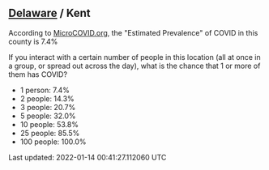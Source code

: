 
## [Delaware](/united-states/delaware) / Kent

According to [MicroCOVID.org](http://microcovid.org),
the "Estimated Prevalence" of COVID in this county is 7.4%

If you interact with a certain number of people in this location
(all at once in a group, or spread out across the day), what is the chance that
1 or more of them has COVID?

- 1 person: 7.4%
- 2 people: 14.3%
- 3 people: 20.7%
- 5 people: 32.0%
- 10 people: 53.8%
- 25 people: 85.5%
- 100 people: 100.0%

Last updated: 2022-01-14 00:41:27.112060 UTC
